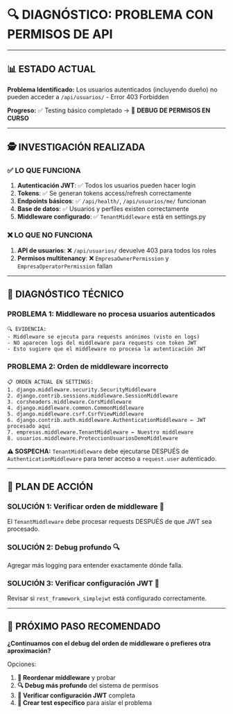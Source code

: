 # 🔍 **DIAGNÓSTICO: PROBLEMA CON PERMISOS DE API**

---

## 📊 **ESTADO ACTUAL**

**Problema Identificado:** Los usuarios autenticados (incluyendo dueño) no pueden acceder a `/api/usuarios/` - Error 403 Forbidden

**Progreso:** ✅ Testing básico completado → 🔧 **DEBUG DE PERMISOS EN CURSO**

---

## 🕵️ **INVESTIGACIÓN REALIZADA**

### ✅ **LO QUE FUNCIONA**

1. **Autenticación JWT**: ✅ Todos los usuarios pueden hacer login
2. **Tokens**: ✅ Se generan tokens access/refresh correctamente
3. **Endpoints básicos**: ✅ `/api/health/`, `/api/usuarios/me/` funcionan
4. **Base de datos**: ✅ Usuarios y perfiles existen correctamente
5. **Middleware configurado**: ✅ `TenantMiddleware` está en settings.py

### ❌ **LO QUE NO FUNCIONA**

1. **API de usuarios**: ❌ `/api/usuarios/` devuelve 403 para todos los roles
2. **Permisos multitenancy**: ❌ `EmpresaOwnerPermission` y `EmpresaOperatorPermission` fallan

---

## 🔧 **DIAGNÓSTICO TÉCNICO**

### **PROBLEMA 1: Middleware no procesa usuarios autenticados**

```
🔍 EVIDENCIA:
- Middleware se ejecuta para requests anónimos (visto en logs)
- NO aparecen logs del middleware para requests con token JWT
- Esto sugiere que el middleware no procesa la autenticación JWT
```

### **PROBLEMA 2: Orden de middleware incorrecto**

```
📋 ORDEN ACTUAL EN SETTINGS:
1. django.middleware.security.SecurityMiddleware
2. django.contrib.sessions.middleware.SessionMiddleware
3. corsheaders.middleware.CorsMiddleware
4. django.middleware.common.CommonMiddleware
5. django.middleware.csrf.CsrfViewMiddleware
6. django.contrib.auth.middleware.AuthenticationMiddleware ← JWT procesado aquí
7. empresas.middleware.TenantMiddleware ← Nuestro middleware
8. usuarios.middleware.ProteccionUsuariosDemoMiddleware
```

**⚠️ SOSPECHA:** `TenantMiddleware` debe ejecutarse DESPUÉS de `AuthenticationMiddleware` para tener acceso a `request.user` autenticado.

---

## 🎯 **PLAN DE ACCIÓN**

### **SOLUCIÓN 1: Verificar orden de middleware** 🔧

El `TenantMiddleware` debe procesar requests DESPUÉS de que JWT sea procesado.

### **SOLUCIÓN 2: Debug profundo** 🔍

Agregar más logging para entender exactamente dónde falla.

### **SOLUCIÓN 3: Verificar configuración JWT** 🔐

Revisar si `rest_framework_simplejwt` está configurado correctamente.

---

## 🚀 **PRÓXIMO PASO RECOMENDADO**

**¿Continuamos con el debug del orden de middleware o prefieres otra aproximación?**

Opciones:

1. **🔧 Reordenar middleware** y probar
2. **🔍 Debug más profundo** del sistema de permisos
3. **🔐 Verificar configuración JWT** completa
4. **🎯 Crear test específico** para aislar el problema
